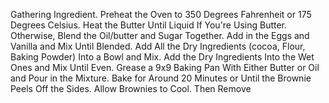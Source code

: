 Gathering Ingredient. Preheat the Oven to 350 Degrees Fahrenheit or 175 Degrees Celsius. Heat the Butter Until Liquid If You're Using Butter. Otherwise, Blend the Oil/butter and Sugar Together. Add in the Eggs and Vanilla and Mix Until Blended. Add All the Dry Ingredients (cocoa, Flour, Baking Powder) Into a Bowl and Mix. Add the Dry Ingredients Into the Wet Ones and Mix Until Even. Grease a 9x9 Baking Pan With Either Butter or Oil and Pour in the Mixture. Bake for Around 20 Minutes or Until the Brownie Peels Off the Sides. Allow Brownies to Cool. Then Remove